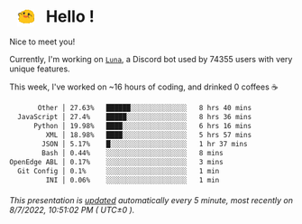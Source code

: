 <h1>   <img src="./spoinky.gif" style="vertical-align:middle;" width="30px">   Hello ! </h1>

Nice to meet you!

Currently, I'm working on <a href='https://github.com/Asgarrrr/Luna'>`Luna`</a>, a Discord bot used by 74355 users with very unique features.

This week, I've worked on ~16 hours of coding, and drinked 0 coffees ☕

```
       Other │ 27.63%   ██████░░░░░░░░░░░░░░   8 hrs 40 mins
  JavaScript │ 27.4%    █████░░░░░░░░░░░░░░░   8 hrs 36 mins
      Python │ 19.98%   ████░░░░░░░░░░░░░░░░   6 hrs 16 mins
         XML │ 18.98%   ████░░░░░░░░░░░░░░░░   5 hrs 57 mins
        JSON │ 5.17%    █░░░░░░░░░░░░░░░░░░░   1 hr 37 mins
        Bash │ 0.44%    ░░░░░░░░░░░░░░░░░░░░   8 mins
OpenEdge ABL │ 0.17%    ░░░░░░░░░░░░░░░░░░░░   3 mins
  Git Config │ 0.1%     ░░░░░░░░░░░░░░░░░░░░   1 min
         INI │ 0.06%    ░░░░░░░░░░░░░░░░░░░░   1 min
```

###### This presentation is [updated](https://github.com/Asgarrrr) automatically every 5 minute, most recently on 8/7/2022, 10:51:02 PM ( UTC±0 ).